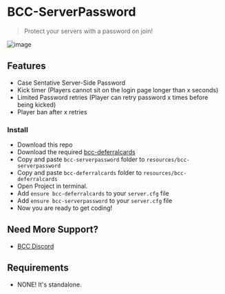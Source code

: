 # BCC-ServerPassword
> Protect your servers with a password on join!

![image](https://user-images.githubusercontent.com/10902965/214179579-e49e23cd-39b1-4c2d-be66-b4c45f64aa90.png)

## Features
- Case Sentative Server-Side Password
- Kick timer (Players cannot sit on the login page longer than x seconds)
- Limited Password retries (Player can retry password x times before being kicked)
- Player ban after x retries

### Install
* Download this repo
* Download the required [bcc-deferralcards](https://github.com/BryceCanyonCounty/bcc-deferralcards)
* Copy and paste `bcc-serverpassword` folder to `resources/bcc-serverpassword`
* Copy and paste `bcc-deferralcards` folder to `resources/bcc-deferralcards`
* Open Project in terminal.
* Add `ensure bcc-deferralcards` to your `server.cfg` file
* Add `ensure bcc-serverpassword` to your `server.cfg` file
* Now you are ready to get coding!

## Need More Support? 
- [BCC Discord](https://discord.gg/cQMJaTqcqJ)

## Requirements
- NONE! It's standalone.
